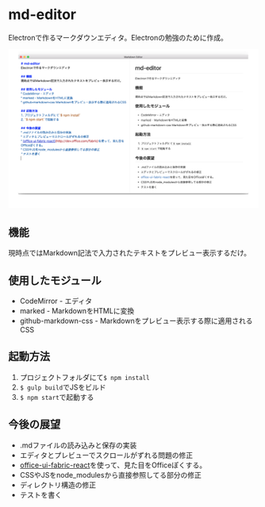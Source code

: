 # md-editor
Electronで作るマークダウンエディタ。Electronの勉強のために作成。

![md-editor](./md-editor.png)

## 機能
現時点ではMarkdown記法で入力されたテキストをプレビュー表示するだけ。

## 使用したモジュール
* CodeMirror - エディタ
* marked - MarkdownをHTMLに変換
* github-markdown-css - Markdownをプレビュー表示する際に適用されるCSS

## 起動方法
1. プロジェクトフォルダにて`$ npm install`
2. `$ gulp build`でJSをビルド
3. `$ npm start`で起動する

## 今後の展望
* .mdファイルの読み込みと保存の実装
* エディタとプレビューでスクロールがずれる問題の修正
* [office-ui-fabric-react](http://dev.office.com/fabric)を使って、見た目をOfficeぽくする。
* CSSやJSをnode_modulesから直接参照してる部分の修正
* ディレクトリ構造の修正
* テストを書く

